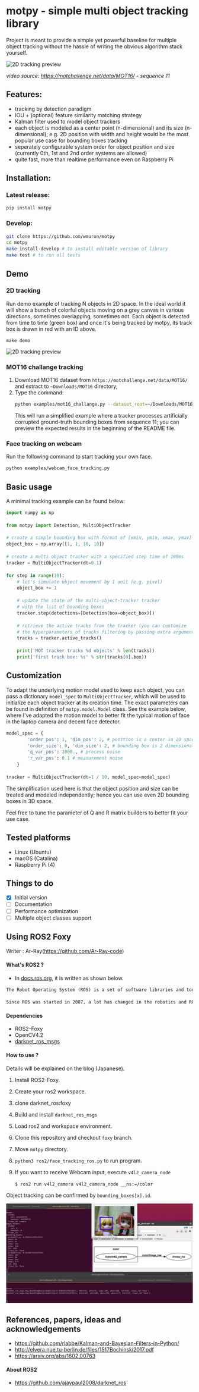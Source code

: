 # motpy - simple multi object tracking library

Project is meant to provide a simple yet powerful baseline for multiple object tracking without the hassle of writing the obvious algorithm stack yourself.

![2D tracking preview](assets/mot16_challange.gif)

*video source: https://motchallenge.net/data/MOT16/ - sequence 11*

## Features:

- tracking by detection paradigm
- IOU + (optional) feature similarity matching strategy
- Kalman filter used to model object trackers
- each object is modeled as a center point (n-dimensional) and its size (n-dimensional); e.g. 2D position with width and height would be the most popular use case for bounding boxes tracking
- seperately configurable system order for object position and size (currently 0th, 1st and 2nd order systems are allowed)
- quite fast, more than realtime performance even on Raspberry Pi

## Installation:

### Latest release:

```bash
pip install motpy
```

### Develop:
```bash
git clone https://github.com/wmuron/motpy
cd motpy 
make install-develop # to install editable version of library
make test # to run all tests
```

## Demo

### 2D tracking

Run demo example of tracking N objects in 2D space. In the ideal world it will show a bunch of colorful objects moving on a grey canvas in various directions, sometimes overlapping, sometimes not. Each object is detected from time to time (green box) and once it's being tracked by motpy, its track box is drawn in red with an ID above.

```
make demo
```

![2D tracking preview](assets/2d_multi_object_tracking.gif)

### MOT16 challange tracking

1. Download MOT16 dataset from `https://motchallenge.net/data/MOT16/` and extract to `~Downloads/MOT16` directory,
2. Type the command: 
   ```bash
   python examples/mot16_challange.py --dataset_root=~/Downloads/MOT16 --seq_id=11
   ```
   This will run a simplified example where a tracker processes artificially corrupted ground-truth bounding boxes from sequence 11; you can preview the expected results in the beginning of the README file.

### Face tracking on webcam

Run the following command to start tracking your own face.
```bash
python examples/webcam_face_tracking.py
```

## Basic usage

A minimal tracking example can be found below:

```python
import numpy as np

from motpy import Detection, MultiObjectTracker

# create a simple bounding box with format of [xmin, ymin, xmax, ymax]
object_box = np.array([1, 1, 10, 10])

# create a multi object tracker with a specified step time of 100ms
tracker = MultiObjectTracker(dt=0.1)

for step in range(10):
    # let's simulate object movement by 1 unit (e.g. pixel)
    object_box += 1

    # update the state of the multi-object-tracker tracker
    # with the list of bounding boxes
    tracker.step(detections=[Detection(box=object_box)])

    # retrieve the active tracks from the tracker (you can customize
    # the hyperparameters of tracks filtering by passing extra arguments)
    tracks = tracker.active_tracks()

    print('MOT tracker tracks %d objects' % len(tracks))
    print('first track box: %s' % str(tracks[0].box))

```

## Customization

To adapt the underlying motion model used to keep each object, you can pass a dictionary `model_spec` to `MultiObjectTracker`, which will be used to initialize each object tracker at its creation time. The exact parameters can be found in definition of `motpy.model.Model` class. 
See the example below, where I've adapted the motion model to better fit the typical motion of face in the laptop camera and decent face detector.

```python
model_spec = {
        'order_pos': 1, 'dim_pos': 2, # position is a center in 2D space; under constant velocity model
        'order_size': 0, 'dim_size': 2, # bounding box is 2 dimensional; under constant velocity model
        'q_var_pos': 1000., # process noise
        'r_var_pos': 0.1 # measurement noise
    }

tracker = MultiObjectTracker(dt=1 / 10, model_spec=model_spec)
```

The simplification used here is that the object position and size can be treated and modeled independently; hence you can use even 2D bounding boxes in 3D space.

Feel free to tune the parameter of Q and R matrix builders to better fit your use case.

## Tested platforms
- Linux (Ubuntu)
- macOS (Catalina)
- Raspberry Pi (4)

## Things to do

- [x] Initial version
- [ ] Documentation
- [ ] Performance optimization
- [ ] Multiple object classes support

## Using ROS2 Foxy

Writer : Ar-Ray(https://github.com/Ar-Ray-code)

#### What's ROS2 ?

- In [docs.ros.org](https://docs.ros.org/en/foxy/index.html), it is written as shown below.

```txt
The Robot Operating System (ROS) is a set of software libraries and tools for building robot applications. From drivers to state-of-the-art algorithms, and with powerful developer tools, ROS has what you need for your next robotics project. And it’s all open source.

Since ROS was started in 2007, a lot has changed in the robotics and ROS community. The goal of the ROS 2 project is to adapt to these changes, leveraging what is great about ROS 1 and improving what isn’t.
```

#### Dependencies

- ROS2-Foxy
- OpenCV4.2
- [darknet_ros_msgs](https://github.com/ajaypaul2008/darknet_ros/tree/foxy/darknet_ros_msgs)



#### How to use ?

Details will be explained on the blog (Japanese).

1. Install ROS2-Foxy.

2. Create your ros2 workspace. 

3. clone darknet_ros:foxy

4. Build and install `darknet_ros_msgs`

5. Load ros2 and workspace environment.

6. Clone this repository and checkout `foxy` branch.

7. Move `motpy` directory.

8. `python3 ros2/face_tracking_ros.py` to run program.

9. If you want to receive Webcam input, execute `v4l2_camera_node`

   `$ ros2 run v4l2_camera v4l2_camera_node __ns:=/color`

   

Object tracking can be confirmed by `bounding_boxes[x].id`.

![ros2_example](assets/ros2_example.png)



## References, papers, ideas and acknowledgements
- https://github.com/rlabbe/Kalman-and-Bayesian-Filters-in-Python/
- http://elvera.nue.tu-berlin.de/files/1517Bochinski2017.pdf
- https://arxiv.org/abs/1602.00763

#### About ROS2

- https://github.com/ajaypaul2008/darknet_ros